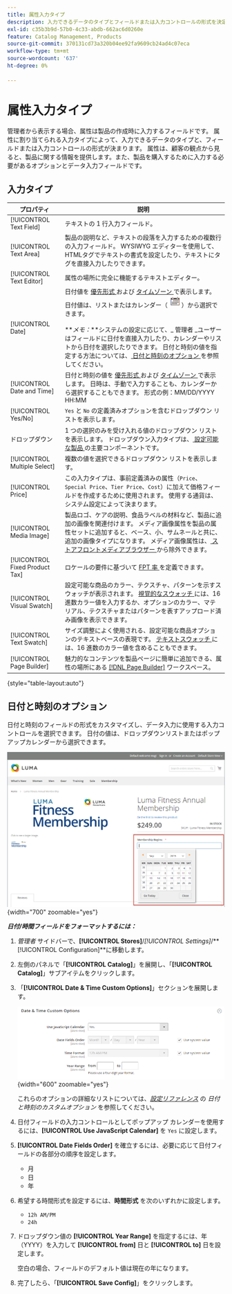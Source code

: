 ```yaml
---
title: 属性入力タイプ
description: 入力できるデータのタイプとフィールドまたは入力コントロールの形式を決定する、製品属性で使用できる入力タイプについて説明します。
exl-id: c35b3b9d-57b0-4c33-abdb-662ac6d0260e
feature: Catalog Management, Products
source-git-commit: 370131cd73a320b04ee92fa9609cb24ad4c07eca
workflow-type: tm+mt
source-wordcount: '637'
ht-degree: 0%

---
```


# 属性入力タイプ

管理者から表示する場合、属性は製品の作成時に入力するフィールドです。 属性に割り当てられる入力タイプによって、入力できるデータのタイプと、フィールドまたは入力コントロールの形式が決まります。 属性は、顧客の観点から見ると、製品に関する情報を提供します。また、製品を購入するために入力する必要があるオプションとデータ入力フィールドです。

## 入力タイプ

| プロパティ | 説明 |
|--- |--- |
| [!UICONTROL Text Field] | テキストの 1 行入力フィールド。 |
| [!UICONTROL Text Area] | 製品の説明など、テキストの段落を入力するための複数行の入力フィールド。 WYSIWYG エディターを使用して、HTMLタグでテキストの書式を設定したり、テキストにタグを直接入力したりできます。 |
| [!UICONTROL Text Editor] | 属性の場所に完全に機能するテキストエディター。 |
| [!UICONTROL Date] | 日付値を [ 優先形式 ](#date-and-time-options) および [ タイムゾーン ](../getting-started/store-details.md#locale-options) で表示します。 日付値は、リストまたはカレンダー（![ カレンダーアイコン ](../assets/icon-calendar.png)）から選択できます。 <br/><br/>**_メモ：_**システムの設定に応じて、_ 管理者 _ユーザーはフィールドに日付を直接入力したり、カレンダーやリストから日付を選択したりできます。 日付と時刻の値を指定する方法については、[ 日付と時刻のオプション ](#date-and-time-options) を参照してください。 |
| [!UICONTROL Date and Time] | 日付と時刻の値を [ 優先形式 ](#date-and-time-options) および [ タイムゾーン ](../getting-started/store-details.md#locale-options) で表示します。 日時は、手動で入力することも、カレンダーから選択することもできます。 形式の例：MM/DD/YYYY HH:MM |
| [!UICONTROL Yes/No] | `Yes` と `No` の定義済みオプションを含むドロップダウン リストを表示します。 |
| ドロップダウン | 1 つの選択のみを受け入れる値のドロップダウン リストを表示します。 ドロップダウン入力タイプは、[ 設定可能な製品 ](../catalog/product-create-configurable.md) の主要コンポーネントです。 |
| [!UICONTROL Multiple Select] | 複数の値を選択できるドロップダウン リストを表示します。 |
| [!UICONTROL Price] | この入力タイプは、事前定義済みの属性（`Price`、`Special Price`、`Tier Price`、`Cost`）に加えて価格フィールドを作成するために使用されます。 使用する通貨は、システム設定によって決まります。 |
| [!UICONTROL Media Image] | 製品ロゴ、ケアの説明、食品ラベルの材料など、製品に追加の画像を関連付けます。 メディア画像属性を製品の属性セットに追加すると、ベース、小、サムネールと共に、追加の画像タイプになります。 メディア画像属性は、[ ストアフロントメディアブラウザー ](catalog-images-video.md#storefront-media-browser) から除外できます。 |
| [!UICONTROL Fixed Product Tax] | ロケールの要件に基づいて [FPT 率 ](../stores-purchase/fixed-product-tax.md) を定義できます。 |
| [!UICONTROL Visual Swatch] | 設定可能な商品のカラー、テクスチャ、パターンを示すスウォッチが表示されます。 [ 視覚的なスウォッチ ](swatches.md) には、16 進数カラー値を入力するか、オプションのカラー、マテリアル、テクスチャまたはパターンを表すアップロード済み画像を表示できます。 |
| [!UICONTROL Text Swatch] | サイズ調整によく使用される、設定可能な商品オプションのテキストベースの表現です。 [ テキストスウォッチ ](swatches.md) には、16 進数のカラー値を含めることもできます。 |
| [!UICONTROL Page Builder] | 魅力的なコンテンツを製品ページに簡単に追加できる、属性の場所にある [[!DNL Page Builder]](../page-builder/workspace.md) ワークスペース。 |

{style="table-layout:auto"}

## 日付と時刻のオプション

日付と時刻のフィールドの形式をカスタマイズし、データ入力に使用する入力コントロールを選択できます。 日付の値は、ドロップダウンリストまたはポップアップカレンダーから選択できます。

![ 例 – ストアフロントのポップアップカレンダー ](./assets/storefront-popup-calendar.png){width="700" zoomable="yes"}

**_日付/時間フィールドをフォーマットするには：_**

1. _管理者_ サイドバーで、**[!UICONTROL Stores]**/_[!UICONTROL Settings]_/**[!UICONTROL Configuration]**に移動します。

1. 左側のパネルで「**[!UICONTROL Catalog]**」を展開し、「**[!UICONTROL Catalog]**」サブアイテムをクリックします。

1. 「**[!UICONTROL Date & Time Custom Options]**」セクションを展開します。

   ![ カタログの設定 – 日付と時刻のオプション ](../configuration-reference/catalog/assets/catalog-date-time-custom-options.png){width="600" zoomable="yes"}

   これらのオプションの詳細なリストについては、[_設定リファレンス_](../configuration-reference/catalog/catalog.md) の _日付と時刻のカスタムオプション_ を参照してください。

1. 日付フィールドの入力コントロールとしてポップアップ カレンダーを使用するには、**[!UICONTROL Use JavaScript Calendar]** を `Yes` に設定します。

1. **[!UICONTROL Date Fields Order]** を確立するには、必要に応じて日付フィールドの各部分の順序を設定します。

   - 月
   - 日
   - 年

1. 希望する時間形式を設定するには、**時間形式** を次のいずれかに設定します。

   - `12h AM/PM`
   - `24h`

1. ドロップダウン値の **[!UICONTROL Year Range]** を指定するには、年（YYYY）を入力して **[!UICONTROL from]** 日と **[!UICONTROL to]** 日を設定します。

   空白の場合、フィールドのデフォルト値は現在の年になります。

1. 完了したら、「**[!UICONTROL Save Config]**」をクリックします。
